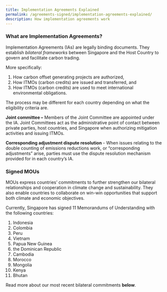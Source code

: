 ```yaml
---
title: Implementation Agreements Explained
permalink: /agreements-signed/implementation-agreements-explained/
description: How implementation agreements work
---
```

### What are Implementation Agreements?

Implementation Agreements (IAs) are legally binding documents. They establish _bilateral frameworks_ between Singapore and the Host Country to govern and facilitate carbon trading.

More specifically: 
1) How carbon offset generating projects are authorized, 
2) How ITMOs (carbon credits) are issued and transferred, and
3) How ITMOs (carbon credits) are used to meet international environmental obligations. 

The process may be different for each country depending on what the eligibility criteria are.


**Joint committee –** Members of the Joint Committee are appointed under the IA. Joint Committees act as the administrative point of contact between private parties, host countries, and Singapore when authorizing mitigation activities and issuing ITMOs.

**Corresponding adjustment dispute resolution** - When issues relating to the double counting of emissions reductions work, or “corresponding adjustments” arise, parties must use the dispute resolution mechanism provided for in each country’s IA.


### Signed MOUs

MOUs express countries’ commitments to further strengthen our bilateral relationships and cooperation in climate change and sustainability. They also enable countries to collaborate on win-win opportunities that support both climate and economic objectives. 

Currently, Singapore has signed 11 Memorandums of Understanding with the following countries:
1. Indonesia
2. Colombia
3. Peru
4. Vietnam
5. Papua New Guinea
6. the Dominican Republic
7. Cambodia
8. Morocco
9. Mongolia
10. Kenya
11. Bhutan

Read more about our most recent bilateral commitments **below**.